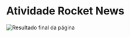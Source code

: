 <h1>Atividade Rocket News</h1>
<img src="https://imgur.com/qM1AWXD.png" alt="Resultado final da página"/>
